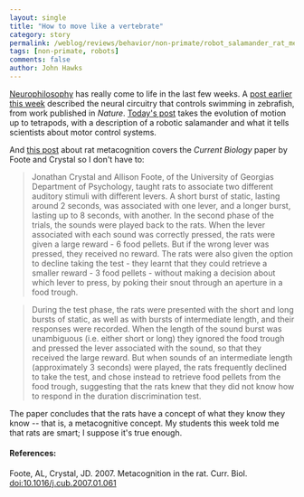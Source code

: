 ```yaml
---
layout: single 
title: "How to move like a vertebrate" 
category: story
permalink: /weblog/reviews/behavior/non-primate/robot_salamander_rat_metacognition_2007.html
tags: [non-primate, robots] 
comments: false 
author: John Hawks 
---
```



<p>
<a href="">Neurophilosophy</a> has really come to life in the last few weeks. A <a href="http://neurophilosophy.wordpress.com/2007/03/06/a-topography-of-behaviour/">post earlier this week</a> described the neural circuitry that controls swimming in zebrafish, from work published in <i>Nature</i>. <a href="http://neurophilosophy.wordpress.com/2007/03/09/robo-salamander-provides-clues-about-evolution-of-vertebrate-locomotion/">Today's post</a> takes the evolution of motion up to tetrapods, with a description of a robotic salamander and what it tells scientists about motor control systems. 
</p>

<p>
And <a href="http://neurophilosophy.wordpress.com/2007/03/09/rats-are-capable-of-assessing-their-own-knowledge/">this post</a> about rat metacognition covers the <i>Current Biology</i> paper by Foote and Crystal so I don't have to: 
</p>

<blockquote>Jonathan Crystal and Allison Foote, of the University of Georgias Department of Psychology, taught rats to associate two different auditory stimuli with different levers. A short burst of static, lasting around 2 seconds, was associated with one lever, and a longer burst, lasting up to 8 seconds, with another. In the second phase of the trials, the sounds were played back to the rats. When the lever associated with each sound was correctly pressed, the rats were given a large reward - 6 food pellets. But if the wrong lever was pressed, they received no reward. The rats were also given the option to decline taking the test - they learnt that they could retrieve a smaller reward - 3 food pellets - without making a decision about which lever to press, by poking their snout through an aperture in a food trough.</blockquote>

<blockquote>During the test phase, the rats were presented with the short and long bursts of static, as well as with bursts of intermediate length, and their responses were recorded. When the length of the sound burst was unambiguous (i.e. either short or long) they ignored the food trough and pressed the lever associated with the sound, so that they received the large reward. But when sounds of an intermediate length (approximately 3 seconds) were played, the rats frequently declined to take the test, and chose instead to retrieve food pellets from the food trough, suggesting that the rats knew that they did not know how to respond in the duration discrimination test.</blockquote>

<p>
The paper concludes that the rats have a concept of what they know they know -- that is, a metacognitive concept. My students this week told me that rats are smart; I suppose it's true enough. 
</p>

<h4>References:</h4>

<p class="cite">Foote, AL, Crystal, JD. 2007. Metacognition in the rat. Curr. Biol. <a href="http://dx.doi.org/10.1016/j.cub.2007.01.061">doi:10.1016/j.cub.2007.01.061</a></p>

